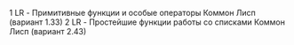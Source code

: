 1 LR - Примитивные функции и особые операторы Коммон Лисп (вариант 1.33)
2 LR - Простейшие функции работы со списками Коммон Лисп (вариант 2.43)
